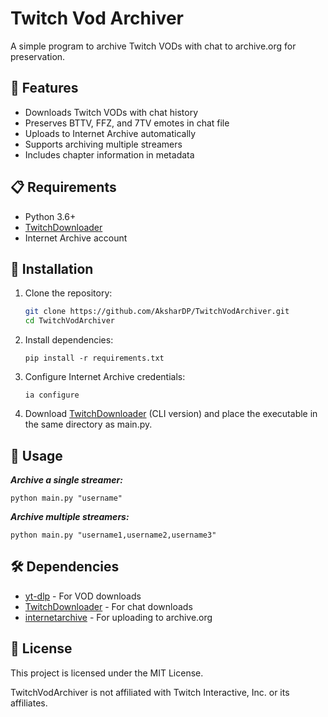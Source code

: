 # Twitch Vod Archiver

A simple program to archive Twitch VODs with chat to archive.org for preservation.

## 🚀 Features

- Downloads Twitch VODs with chat history
- Preserves BTTV, FFZ, and 7TV emotes in chat file
- Uploads to Internet Archive automatically
- Supports archiving multiple streamers
- Includes chapter information in metadata

## 📋 Requirements

- Python 3.6+
- [TwitchDownloader](https://github.com/lay295/TwitchDownloader)
- Internet Archive account

## 🔧 Installation

1. Clone the repository:
   ```bash
   git clone https://github.com/AksharDP/TwitchVodArchiver.git
   cd TwitchVodArchiver
2. Install dependencies:
    ```
    pip install -r requirements.txt
    ```
3. Configure Internet Archive credentials:
    ```
    ia configure
    ```
4. Download [TwitchDownloader](https://github.com/lay295/TwitchDownloader) (CLI version) and place the executable in the same directory as main.py.

## 🚀 Usage
***Archive a single streamer:***
```
python main.py "username"
```

***Archive multiple streamers:***
```
python main.py "username1,username2,username3"
```

## 🛠️ Dependencies
- [yt-dlp](https://github.com/yt-dlp/yt-dlp) - For VOD downloads
- [TwitchDownloader](https://github.com/lay295/TwitchDownloader) - For chat downloads
- [internetarchive](https://pypi.org/project/internetarchive/) - For uploading to archive.org

## 📝 License
This project is licensed under the MIT License.

TwitchVodArchiver is not affiliated with Twitch Interactive, Inc. or its affiliates.